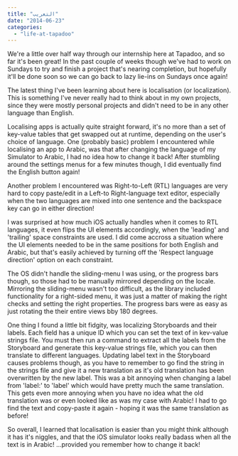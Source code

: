 ```yaml
---
title: "التعريب"
date: "2014-06-23"
categories: 
  - "life-at-tapadoo"
---
```


We're a little over half way through our internship here at Tapadoo, and so far it's been great! In the past couple of weeks though we've had to work on Sundays to try and finish a project that's nearing completion, but hopefully it'll be done soon so we can go back to lazy lie-ins on Sundays once again!

The latest thing I've been learning about here is localisation (or localization). This is something I've never really had to think about in my own projects, since they were mostly personal projects and didn't need to be in any other language than English.

Localising apps is actually quite straight forward, it's no more than a set of key-value tables that get swapped out at runtime, depending on the user's choice of language. One (probably basic) problem I encountered while localising an app to Arabic, was that after changing the language of my Simulator to Arabic, I had no idea how to change it back! After stumbling around the settings menus for a few minutes though, I did eventually find the English button again!

Another problem I encountered was Right-to-Left (RTL) languages are very hard to copy paste/edit in a Left-to Right-language text editor, especially when the two languages are mixed into one sentence and the backspace key can go in either direction!

I was surprised at how much iOS actually handles when it comes to RTL languages, it even flips the UI elements accordingly, when the 'leading' and 'trailing' space constraints are used. I did come accross a situation where the UI elements needed to be in the same positions for both English and Arabic, but that's easily achieved by turning off the 'Respect language direction' option on each constraint.

The OS didn't handle the sliding-menu I was using, or the progress bars though, so those had to be manually mirrored depending on the locale. Mirroring the sliding-menu wasn't too difficult, as the library included functionality for a right-sided menu, it was just a matter of making the right checks and setting the right properties. The progress bars were as easy as just rotating the their entire views bby 180 degrees.

One thing I found a little bit fidgity, was localizing Storyboards and their labels. Each field has a unique ID which you can set the text of in kev-value strings file. You must then run a command to extract all the labels from the Storyboard and generate this key-value strings file, which you can then translate to different languages. Updating label text in the Storyboard causes problems though, as you have to remember to go find the string in the strings file and give it a new translation as it's old translation has been overwritten by the new label. This was a bit annoying when changing a label from 'label:' to 'label' which would have pretty much the same translation. This gets even more annoying when you have no idea what the old translation was or even looked like as was my case with Arabic! I had to go find the text and copy-paste it again - hoping it was the same translation as before!

So overall, I learned that localisation is easier than you might think although it has it's niggles, and that the iOS simulator looks really badass when all the text is in Arabic! ...provided you remember how to change it back!
